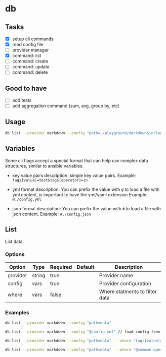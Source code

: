 # db

## Tasks

- [x] setup cli commands
- [x] read config file
- [ ] provider manager
- [x] command: list
- [ ] command: create
- [ ] command: update
- [ ] command: delete

## Good to have

- [ ]  add tests
- [ ]  add aggregation command (sum, avg, group by, etc)

## Usage

```zsh
db list --provider markdown --config "path=./playground/markdown&include[]=filename" --where "tags[value]=test&tags[operator]=in"
```

## Variables

Some cli flags accept a special format that can help use complex data structures, similar to ansible variables.

- key value pairs
    description: simple key value pairs.
    Example: `tags[value]=test&tags[operator]=in`

- yml format
    description: You can prefix the value with `@` to load a file with yml content, is important to have the yml/yaml extension
    Example: `@./config.yml`

- json format
    description: You can prefix the value with `#` to load a file with json content.
    Example: `#./config.json`

## List

List data

### Options

| Option | Type | Required | Default | Description |
| --- | --- | --- | --- | --- |
| provider | string | true |  | Provider name |
| config | vars | true |  | Provider configuration |
| where | vars | false |  | Where statments to filter data |

### Examples

```zsh
db list --provider markdown --config "path=data" 

```

```zsh
db list --provider markdown --config "@config.yml" // load config from file $PWD/config.yml

```

```zsh
db list --provider markdown --config "path=data"  --where "tags[value]=test&tags[operator]=in"
```

```zsh
db list --provider markdown --config "path=data"  --where "@common-queries/in-progress.yml"
```


